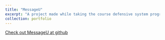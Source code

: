 ```yaml
---
title: "MessageU"
excerpt: "A project made while taking the course defensive system programming at the open university of Israel."
collection: portfolio
---
```


[Check out MessageU at github](https://github.com/TalOrenshtein/MessageU)


